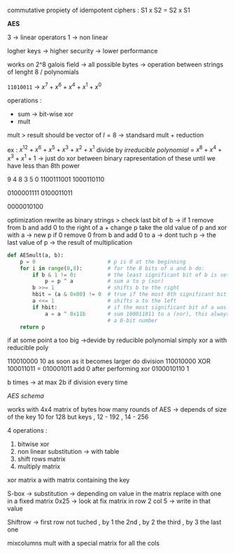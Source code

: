 
commutative propiety of idempotent ciphers : S1 x S2 = S2 x S1

**AES** 

3 -> linear operators 1 -> non linear

logher keys -> higher security -> lower performance

works on 2^8 galois field -> all possible bytes -> operation between strings of lenght 8 / polynomials

`11010011` -> $x^7 + x^6 + x^4 + x^1 + x^0$ 

operations : 
+ sum -> bit-wise xor 
+ mult 

mult > result should be vector of $l = 8$  -> standsard mult + reduction

ex : $x^{12}+x^6+x^5 + x^3 + x^2 + x^1$
divide by *irreducible polynomial*  =  $x^8 + x^4 + x^3+ x^1 + 1$ -> just do xor between binary rapresentation of these until we have less than 8th power

9 4 8 3 5 0
1100111001
1000110110

0100001111
0100011011

0000010100

optimization
rewrite as binary strings > check last bit of b -> if 1 remove from b and add 0 to the right of a + change p take the old value of p and xor with a -> new p 
if 0 remove 0 from b and add 0 to a -> dont tuch p -> the last value of p -> the result of multiplication

```python
def AESmult(a, b):
    p = 0                       # p is 0 at the beginning
    for i in range(0,8):        # for the 8 bits of a and b do:
        if b & 1 != 0:          # the least significant bit of b is set
            p = p ^ a           # sum a to p (xor)
        b >>= 1                 # shifts b to the right
        hbit = (a & 0x80) != 0  # true if the most 8th significant bit of a is set -> larger than 8th
        a <<= 1                 # shifts a to the left
        if hbit:                # if the most significant bit of a was set
            a = a ^ 0x11b       # sum 100011011 to a (xor), this always returns
                                # a 8-bit number
    return p
```

if at some point a too big ->devide by reducible polynomial simply xor a with reducible poly

110010000 10
as soon as it becomes larger do division
110010000 XOR
100011011 =
010001011
add 0 after performing xor
0100010110 1

b times -> at max 2b if division every time 

*AES schema*

works with 4x4 matrix of bytes 
how many rounds of AES -> depends of size of the key 10 for 128 but keys , 12 - 192 , 14 - 256

4 operations :
1. bitwise xor
2. non linear substitution -> with table
3. shift rows matrix
4. multiply matrix

xor matrix a  with matrix containing the key 

S-box -> substitution -> depending on value in the matrix replace with one in a fixed matrix 
0x25 -> look at fix matrix in row 2 col 5 -> write in that value

Shiftrow -> first row not tuched , by 1 the 2nd , by 2 the third , by 3 the last one

mixcolumns mult with a special matrix for all the cols

